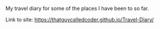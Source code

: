 My travel diary for some of the places I have been to so far.

Link to site: https://thatguycalledcoder.github.io/Travel-Diary/
